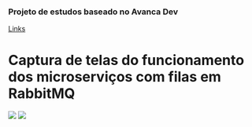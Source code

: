 ### Projeto de estudos baseado no Avanca Dev

[Links](https://github.com/codeedu/avancadev)

# Captura de telas do funcionamento dos microserviços com filas em RabbitMQ

![](https://github.com/tralljf/avancadev/images/Captura_1.png)
![](https://github.com/tralljf/avancadev/images/Captura_2.png)
